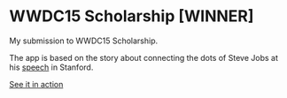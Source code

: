 # WWDC15 Scholarship [WINNER]

My submission to WWDC15 Scholarship. 

The app is based on the story about connecting the dots of Steve Jobs at his [speech](https://www.ted.com/talks/steve_jobs_how_to_live_before_you_die) in Stanford.

[See it in action](https://youtube.com/shorts/9UalIxQE5Cw)
